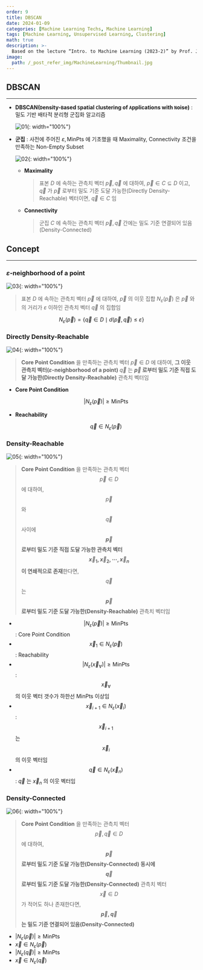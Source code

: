 ```yaml
---
order: 9
title: DBSCAN
date: 2024-01-09
categories: [Machine Learning Techs, Machine Learning]
tags: [Machine Learning, Unsupervised Learning, Clustering]
math: true
description: >-
  Based on the lecture “Intro. to Machine Learning (2023-2)” by Prof. Je Hyuk Lee, Dept. of Data Science, The Grad. School, Kookmin Univ.
image:
  path: /_post_refer_img/MachineLearning/Thumbnail.jpg
---
```


## DBSCAN
-----

- **DBSCAN(`D`ensity-`B`ased `S`patial `C`lustering of `A`pplications with `N`oise)** : 밀도 기반 배타적 분리형 군집화 알고리즘

    ![01](/_post_refer_img/MachineLearning/09-01.png){: width="100%"}

- **군집** : 사전에 주어진 $\varepsilon, \text{MinPts}$ 에 기초했을 때 Maximality, Connectivity 조건을 만족하는 Non-Empty Subset

    ![02](/_post_refer_img/MachineLearning/09-02.png){: width="100%"}

    - **Maximality**

        > 표본 $D$ 에 속하는 관측치 벡터 $\overrightarrow{p}, \overrightarrow{q}$ 에 대하여, $\overrightarrow{p} \in C \subseteq D$ 이고, $\overrightarrow{q}$ 가 $\overrightarrow{p}$ 로부터 밀도 기준 도달 가능한(Directly Density-Reachable) 벡터이면, $\overrightarrow{q} \in C$ 임

    - **Connectivity**

        > 군집 $C$ 에 속하는 관측치 벡터 $\overrightarrow{p}, \overrightarrow{q}$ 간에는 밀도 기준 연결되어 있음(Density-Connected)

## Concept
-----

### $\varepsilon$-neighborhood of a point

![03](/_post_refer_img/MachineLearning/09-03.png){: width="100%"}

> 표본 $D$ 에 속하는 관측치 벡터 $\overrightarrow{p}$ 에 대하여, $\overrightarrow{p}$ 의 이웃 집합 $N_{\varepsilon}(\overrightarrow{p})$ 은 $\overrightarrow{p}$ 와의 거리가 $\varepsilon$ 이하인 관측치 벡터 $\overrightarrow{q}$ 의 집합임

$$
N_{\varepsilon}(\overrightarrow{p})
=\{\overrightarrow{q} \in D \mid d(\overrightarrow{p},\overrightarrow{q}) \le \varepsilon\}
$$

### Directly Density-Reachable

![04](/_post_refer_img/MachineLearning/09-04.jpg){: width="100%"}

> **Core Point Condition** 을 만족하는 관측치 벡터 $\overrightarrow{p} \in D$ 에 대하여, **그 이웃 관측치 벡터($\varepsilon$-neighborhood of a point)** $\overrightarrow{q}$ 는 **$\overrightarrow{p}$ 로부터 밀도 기준 직접 도달 가능한(Directly Density-Reachable)** 관측치 벡터임

- **Core Point Condition**

    $$
    \vert N_{\varepsilon}(\overrightarrow{p}) \vert \ge \text{MinPts}
    $$

- **Reachability**

    $$
    \overrightarrow{q} \in N_{\varepsilon}(\overrightarrow{p})
    $$

### Density-Reachable

![05](/_post_refer_img/MachineLearning/09-05.jpg){: width="100%"}

> **Core Point Condition** 을 만족하는 관측치 벡터 $$\overrightarrow{p} \in D$$ 에 대하여, $$\overrightarrow{p}$$ 와 $$\overrightarrow{q}$$ 사이에 **$$\overrightarrow{p}$$ 로부터 밀도 기준 직접 도달 가능한 관측치 벡터 $$\overrightarrow{x}_{1},\overrightarrow{x}_{2},\cdots,\overrightarrow{x}_{n}$$ 이 연쇄적으로 존재**한다면, $$\overrightarrow{q}$$ 는 **$$\overrightarrow{p}$$ 로부터 밀도 기준 도달 가능한(Density-Reachable)** 관측치 벡터임

- $$\vert N_{\varepsilon}(\overrightarrow{p})\vert \ge \text{MinPts}$$ : Core Point Condition
- $$\overrightarrow{x}_{1} \in N_{\varepsilon}(\overrightarrow{p})$$ : Reachability
- $$\vert N_{\varepsilon}(\overrightarrow{x}_{\forall})\vert \ge \text{MinPts}$$ : $$\overrightarrow{x}_{\forall}$$ 의 이웃 벡터 갯수가 하한선 $\text{MinPts}$ 이상임
- $$\overrightarrow{x}_{i+1} \in N_{\varepsilon}(\overrightarrow{x}_{i})$$ : $$\overrightarrow{x}_{i+1}$$ 는 $$\overrightarrow{x}_{i}$$ 의 이웃 벡터임
- $$\overrightarrow{q} \in N_{\varepsilon}(\overrightarrow{x}_{n})$$ : $\overrightarrow{q}$ 는 $\overrightarrow{x}_{n}$ 의 이웃 벡터임

### Density-Connected

![06](/_post_refer_img/MachineLearning/09-06.jpeg){: width="100%"}

> **Core Point Condition** 을 만족하는 관측치 벡터 $$\overrightarrow{p},\overrightarrow{q} \in D$$ 에 대하여, **$$\overrightarrow{p}$$ 로부터 밀도 기준 도달 가능한(Density-Connected) 동시에 $$\overrightarrow{q}$$ 로부터 밀도 기준 도달 가능한(Density-Connected)** 관측치 벡터 $$\overrightarrow{x} \in D$$ 가 적어도 하나 존재한다면, **$$\overrightarrow{p},\overrightarrow{q}$$ 는 밀도 기준 연결되어 있음(Density-Connected)**

- $\vert N_{\varepsilon}(\overrightarrow{p})\vert \ge \text{MinPts}$
- $\overrightarrow{x} \in N_{\varepsilon}(\overrightarrow{p})$
- $\vert N_{\varepsilon}(\overrightarrow{q})\vert \ge \text{MinPts}$
- $\overrightarrow{x} \in N_{\varepsilon}(\overrightarrow{q})$